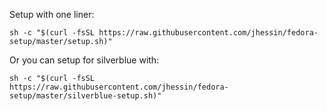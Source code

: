 Setup with one liner:

```
sh -c "$(curl -fsSL https://raw.githubusercontent.com/jhessin/fedora-setup/master/setup.sh)"
```

Or you can setup for silverblue with:

```
sh -c "$(curl -fsSL
https://raw.githubusercontent.com/jhessin/fedora-setup/master/silverblue-setup.sh)"
```
